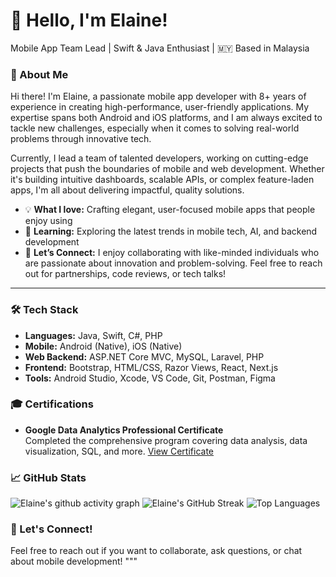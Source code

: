 # 👋 Hello, I'm Elaine!
Mobile App Team Lead | Swift & Java Enthusiast | 🇲🇾 Based in Malaysia

### 🔧 About Me
Hi there! I'm Elaine, a passionate mobile app developer with 8+ years of experience in creating high-performance, user-friendly applications. My expertise spans both Android and iOS platforms, and I am always excited to tackle new challenges, especially when it comes to solving real-world problems through innovative tech.

Currently, I lead a team of talented developers, working on cutting-edge projects that push the boundaries of mobile and web development. Whether it's building intuitive dashboards, scalable APIs, or complex feature-laden apps, I'm all about delivering impactful, quality solutions.

- 💡 **What I love:** Crafting elegant, user-focused mobile apps that people enjoy using
- 🌱 **Learning:** Exploring the latest trends in mobile tech, AI, and backend development
- 🔗 **Let’s Connect:** I enjoy collaborating with like-minded individuals who are passionate about innovation and problem-solving. Feel free to reach out for partnerships, code reviews, or tech talks!

---

### 🛠 Tech Stack
- **Languages:** Java, Swift, C#, PHP
- **Mobile:** Android (Native), iOS (Native)
- **Web Backend:** ASP.NET Core MVC, MySQL, Laravel, PHP
- **Frontend:** Bootstrap, HTML/CSS, Razor Views, React, Next.js
- **Tools:** Android Studio, Xcode, VS Code, Git, Postman, Figma


### 🎓 Certifications
- **Google Data Analytics Professional Certificate**  
  Completed the comprehensive program covering data analysis, data visualization, SQL, and more. [View Certificate](https://www.coursera.org/account/accomplishments/professional-cert/KLQYF98DGYM7)


### 📈 GitHub Stats
![Elaine's github activity graph](https://github-readme-activity-graph.vercel.app/graph?username=ElaineKong&theme=github)
![Elaine's GitHub Streak](https://github-readme-streak-stats.herokuapp.com/?user=ElaineKong&theme=highcontrast)
![Top Languages](https://github-readme-stats.vercel.app/api/top-langs/?username=ElaineKong&layout=compact&theme=radical)


### 💬 Let's Connect!
Feel free to reach out if you want to collaborate, ask questions, or chat about mobile development!
"""
